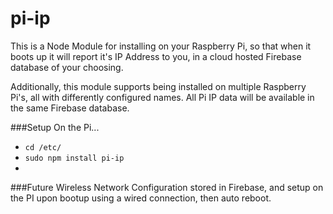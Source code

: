 # pi-ip
This is a Node Module for installing on your Raspberry Pi, so that when it boots up it will report it's IP Address to you, in a cloud hosted Firebase database of your choosing.

Additionally, this module supports being installed on multiple Raspberry Pi's, all with differently configured names.  All Pi IP data will be available in the same Firebase database.

###Setup
On the Pi...
* `cd /etc/`
* `sudo npm install pi-ip`
* 

###Future
Wireless Network Configuration stored in Firebase, and setup on the PI upon bootup using a wired connection, then auto reboot.

